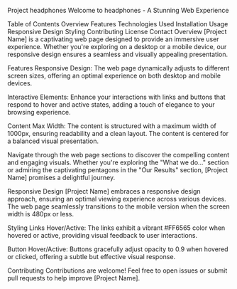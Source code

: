 Project headphones
Welcome to headphones - A Stunning Web Experience

Table of Contents
Overview
Features
Technologies Used
Installation
Usage
Responsive Design
Styling
Contributing
License
Contact
Overview
[Project Name] is a captivating web page designed to provide an immersive user experience. Whether you're exploring on a desktop or a mobile device, our responsive design ensures a seamless and visually appealing presentation.

Features
Responsive Design: The web page dynamically adjusts to different screen sizes, offering an optimal experience on both desktop and mobile devices.

Interactive Elements: Enhance your interactions with links and buttons that respond to hover and active states, adding a touch of elegance to your browsing experience.

Content Max Width: The content is structured with a maximum width of 1000px, ensuring readability and a clean layout. The content is centered for a balanced visual presentation.


Navigate through the web page sections to discover the compelling content and engaging visuals. Whether you're exploring the "What we do..." section or admiring the captivating pentagons in the "Our Results" section, [Project Name] promises a delightful journey.

Responsive Design
[Project Name] embraces a responsive design approach, ensuring an optimal viewing experience across various devices. The web page seamlessly transitions to the mobile version when the screen width is 480px or less.

Styling
Links Hover/Active: The links exhibit a vibrant #FF6565 color when hovered or active, providing visual feedback to user interactions.

Button Hover/Active: Buttons gracefully adjust opacity to 0.9 when hovered or clicked, offering a subtle but effective visual response.

Contributing
Contributions are welcome! Feel free to open issues or submit pull requests to help improve [Project Name].

